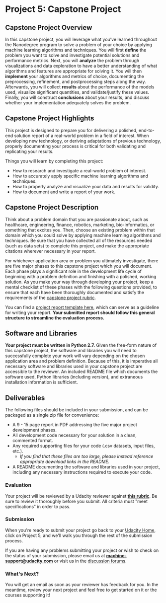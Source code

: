 # Project 5: Capstone Project
## Capstone Project Overview
In this capstone project, you will leverage what you’ve learned throughout the Nanodegree program to solve a problem of your choice by applying machine learning algorithms and techniques. You will first **define** the problem you want to solve and investigate potential solutions and performance metrics. Next, you will **analyze** the problem through visualizations and data exploration to have a better understanding of what algorithms and features are appropriate for solving it. You will then **implement** your algorithms and metrics of choice, documenting the preprocessing, refinement, and postprocessing steps along the way. Afterwards, you will collect **results** about the performance of the models used, visualize significant quantities, and validate/justify these values. Finally, you will construct **conclusions** about your results, and discuss whether your implementation adequately solves the problem.

## Capstone Project Highlights
This project is designed to prepare you for delivering a polished, end-to-end solution report of a real-world problem in a field of interest. When developing new technology, or deriving adaptations of previous technology, properly documenting your process is critical for both validating and replicating your results.  

Things you will learn by completing this project:

- How to research and investigate a real-world problem of interest.
- How to accurately apply specific machine learning algorithms and techniques.
- How to properly analyze and visualize your data and results for validity.
- How to document and write a report of your work.

## Capstone Project Description
Think about a problem domain that you are passionate about, such as healthcare, engineering, finance, robotics, marketing, bio-informatics, or something that excites you. Then, choose an existing problem within that domain which you could solve by applying machine learning algorithms and techniques. Be sure that you have collected all of the resources needed (such as data sets) to complete this project, and make the appropriate citations wherever necessary in your report.

For whichever application area or problem you ultimately investigate, there are five major phases to this capstone project which you will document. Each phase plays a significant role in the development life cycle of beginning with a problem definition and finishing with a polished, working solution. As you make your way through developing your project, keep a mental checklist of these phases with the following questions provided, to ensure that each have been thoroughly documented and satisfy the requirements of the [capstone project rubric](https://docs.google.com/document/d/1Wxa-kLCKFkUEJBTWLFTvVbuwq2j5mj7TCYnxmFXiEQg/pub?embedded=true).  

You can find a [project report template here](https://docs.google.com/document/d/1B-vEOscvfqctGEMHTFDS9Nw7aqcE2iuwPRfp0jK8nf4/pub?embedded=true), which can serve as a guideline for writing your report. **Your submitted report should follow this general structure to streamline the evaluation process.**

## Software and Libraries
**Your project must be written in Python 2.7.** Given the free-form nature of this capstone project, the software and libraries you will need to successfully complete your work will vary depending on the chosen application area and problem definition. Because of this, it is imperative all necessary software and libraries used in your capstone project are accessible to the reviewer. An included README file which documents the software used, Python libraries (including version), and extraneous installation information is sufficient.

## Deliverables
The following files should be included in your submission, and can be packaged as a single zip file for convenience:
- A 9 - 15 page report in PDF addressing the five major project development phases.
- All development code necessary for your solution in a clean, commented format.
- Any required supporting files for your code (.csv datasets, input files, etc.). 
   - *If you find that these files are too large, please instead reference appropriate download links in the README.*
- A README documenting the software and libraries used in your project, including any necessary instructions required to execute your code.

### Evaluation

Your project will be reviewed by a Udacity reviewer against **<a href="https://review.udacity.com/#!/projects/5420178917/rubric">this rubric</a>**. Be sure to review it thoroughly before you submit. All criteria must "meet specifications" in order to pass.

### Submission
When you're ready to submit your project go back to your <a href="https://www.udacity.com/me" target="_blank">Udacity Home</a>, click on Project 5, and we'll walk you through the rest of the submission process.

If you are having any problems submitting your project or wish to check on the status of your submission, please email us at **machine-support@udacity.com** or visit us in the <a href="http://discussions.udacity.com" target="_blank">discussion forums</a>.

### What's Next?
You will get an email as soon as your reviewer has feedback for you. In the meantime, review your next project and feel free to get started on it or the courses supporting it!
